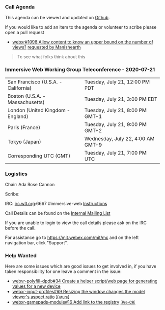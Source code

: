 ### Call Agenda

This agenda can be viewed and updated on [Github](https://github.com/immersive-web/administrivia/blob/master/meetings/wg/2020-07-21-Immersive_Web_Working_Group_Teleconference-agenda.md).

If you would like to add an item to the agenda or volunteer to scribe please open a pull request

* [webxr#1098 Allow content to know an upper bound on the number of views?](https://github.com/immersive-web/webxr/issues/1098) [requested by Manishearth](https://github.com/immersive-web/webxr/issues/1098#issuecomment-660233515)
> To see what folks think about this

### Immersive Web Working Group Teleconference - 2020-07-21

<table>
<tr><td> San Francisco (U.S.A. - California) <td> Tuesday, July 21, 12:00 PM PDT
<tr><td> Boston (U.S.A. - Massachusetts) <td> Tuesday, July 21, 3:00 PM EDT
<tr><td> London (United Kingdom - England) <td> Tuesday, July 21, 8:00 PM GMT+1
<tr><td> Paris (France) <td> Tuesday, July 21, 9:00 PM GMT+2
<tr><td> Tokyo (Japan) <td> Wednesday, July 22, 4:00 AM GMT+9
<tr><td> Corresponding UTC (GMT) <td> Tuesday, July 21, 7:00 PM UTC
</table>

### Logistics

Chair: Ada Rose Cannon

Scribe:

IRC: [irc.w3.org](http://irc.w3.org/):6667 #immersive-web [Instructions](https://github.com/immersive-web/administrivia/blob/master/IRC.md)

Call Details can be found on the [Internal Mailing List](https://lists.w3.org/Archives/Member/internal-immersive-web/2019Feb/0002.html)

If you are unable to login to view the call details please ask on the IRC before the call.

For assistance go to https://mit.webex.com/mit/mc  and on the left navigation bar, click "Support".

### Help Wanted

Here are some issues which are good issues to get involved in, if you have taken responsibility for one leave a comment in the issue:

- [webvr-polyfill-dpdb#34 Create a helper script/web page for generating values for a new device](https://github.com/immersive-web/webvr-polyfill-dpdb/issues/34)
- [webxr-input-profiles#69 Resizing the window changes the model viewer's aspect ratio](https://github.com/immersive-web/webxr-input-profiles/issues/69) [<small>[Future]</small>](https://api.github.com/repos/immersive-web/webxr-input-profiles/milestones/4)
- [webxr-gamepads-module#16 Add link to the registry](https://github.com/immersive-web/webxr-gamepads-module/issues/16) [<small>[Pre-CR]</small>](https://api.github.com/repos/immersive-web/webxr-gamepads-module/milestones/1)


              
